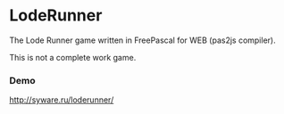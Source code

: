 # LodeRunner
The Lode Runner game written in FreePascal for WEB (pas2js compiler).

This is not a complete work game.

### Demo
http://syware.ru/loderunner/
